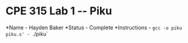 # CPE 315 Lab 1 -- Piku

*Name
    - Hayden Baker
*Status
    - Complete
*Instructions
    - `gcc -o piku piku.s'
    - `./piku`
